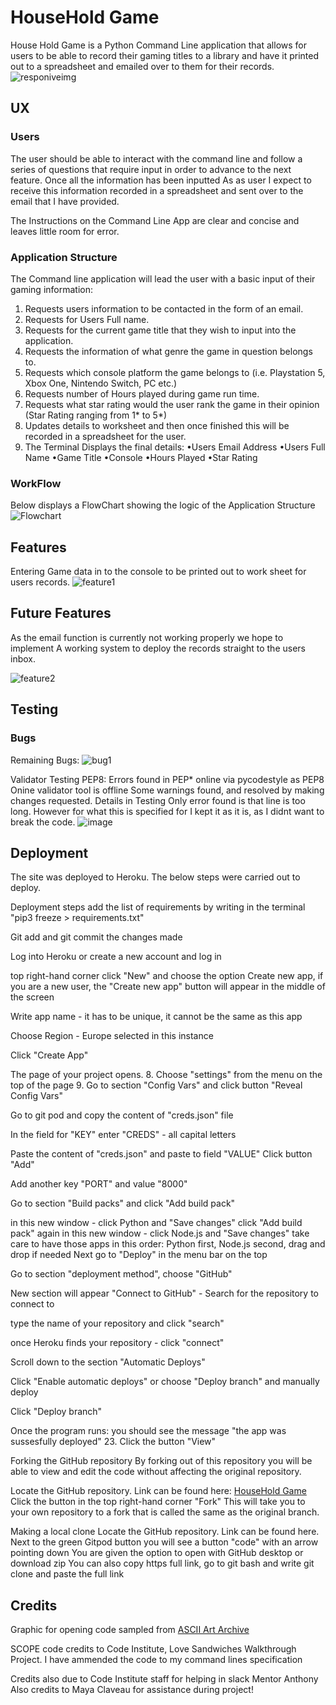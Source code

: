 # HouseHold Game
House Hold Game is a Python Command Line application that allows for users to be able to record their gaming titles to a library and have it
printed out to a spreadsheet and emailed over to them for their records.
![responiveimg](https://user-images.githubusercontent.com/65243328/154166477-c94db377-30bd-471c-ab8e-7ae8bd95a320.JPG)

## UX
### Users
The user should be able to interact with the command line and follow a series of questions that require input in order to advance to the next feature.
Once all the information has been inputted As as user I expect to receive this information recorded in a spreadsheet and sent over to the email that
I have provided.

The Instructions on the Command Line App are clear and concise and leaves little room for error.

### Application Structure
The Command line application will lead the user with a basic input of their gaming information:

1. Requests users information to be contacted in the form of an email.
2. Requests for Users Full name.
3. Requests for the current game title that they wish to input into the application.
4. Requests the information of what genre the game in question belongs to.
5. Requests which console platform the game belongs to (i.e. Playstation 5, Xbox One, Nintendo Switch, PC etc.)
6. Requests number of Hours played during game run time.
7. Requests what star rating would the user rank the game in their opinion (Star Rating ranging from 1* to 5*)
8. Updates details to worksheet and then once finished this will be recorded in a spreadsheet for the user.
9. The Terminal Displays the final details:
  •Users Email Address
  •Users Full Name
  •Game Title
  •Console
  •Hours Played
  •Star Rating
  
### WorkFlow
Below displays a FlowChart showing the logic of the Application Structure
![Flowchart](https://user-images.githubusercontent.com/65243328/153658851-b45ecb30-cef3-47ac-a846-11f63e7ddb05.JPG)


## Features
Entering Game data in to the console to be printed out to work sheet for users records.
![feature1](https://user-images.githubusercontent.com/65243328/154170380-cc3ddae4-e545-4294-a779-a2b634929ba4.JPG)

## Future Features
As the email function is currently not working properly we hope to implement A working system to deploy the records straight to the users inbox.

![feature2](https://user-images.githubusercontent.com/65243328/154171518-0e53d8d0-879c-49fd-b985-6481b06b1b46.JPG)


## Testing
### Bugs
Remaining Bugs: 
![bug1](https://user-images.githubusercontent.com/65243328/154169940-1852dbbe-f120-4762-81ff-b518e64547a2.JPG)


Validator Testing
PEP8:
Errors found in PEP*  online via pycodestyle as PEP8 Onine validator tool is offline
Some warnings found, and resolved by making changes requested. Details in Testing
Only error found is that line is too long. However for what this is specified for I kept it as it is, as I didnt want to break the code.
![image](https://user-images.githubusercontent.com/65243328/197505701-b9af854b-797c-41be-a5bb-fdb13e710f14.png)


## Deployment

The site was deployed to Heroku. The below steps were carried out to deploy.

Deployment steps
add the list of requirements by writing in the terminal "pip3 freeze > requirements.txt"

Git add and git commit the changes made

Log into Heroku or create a new account and log in

top right-hand corner click "New" and choose the option Create new app, if you are a new user, the "Create new app" button will appear in the middle of the screen

Write app name - it has to be unique, it cannot be the same as this app

Choose Region - Europe selected in this instance

Click "Create App"

The page of your project opens. 8. Choose "settings" from the menu on the top of the page 9. Go to section "Config Vars" and click button "Reveal Config Vars"

Go to git pod and copy the content of "creds.json" file

In the field for "KEY" enter "CREDS" - all capital letters

Paste the content of "creds.json" and paste to field "VALUE" Click button "Add"

Add another key "PORT" and value "8000"

Go to section "Build packs" and click "Add build pack"

in this new window - click Python and "Save changes"
click "Add build pack" again
in this new window - click Node.js and "Save changes"
take care to have those apps in this order: Python first, Node.js second, drag and drop if needed
Next go to "Deploy" in the menu bar on the top

Go to section "deployment method", choose "GitHub"

New section will appear "Connect to GitHub" - Search for the repository to connect to

type the name of your repository and click "search"

once Heroku finds your repository - click "connect"

Scroll down to the section "Automatic Deploys"

Click "Enable automatic deploys" or choose "Deploy branch" and manually deploy

Click "Deploy branch"

Once the program runs: you should see the message "the app was sussesfully deployed" 23. Click the button "View"

Forking the GitHub repository
By forking out of this repository you will be able to view and edit the code without affecting the original repository.

Locate the GitHub repository. Link can be found here: [HouseHold Game](https://github.com/MikaCodez/household_game)
Click the button in the top right-hand corner "Fork"
This will take you to your own repository to a fork that is called the same as the original branch.

Making a local clone
Locate the GitHub repository. Link can be found here.
Next to the green Gitpod button you will see a button "code" with an arrow pointing down
You are given the option to open with GitHub desktop or download zip
You can also copy https full link, go to git bash and write git clone and paste the full link

## Credits
Graphic for opening code sampled from [ASCII Art Archive](https://www.asciiart.eu/video-games/sonic-the-hedgehog)

SCOPE code credits to Code Institute, Love Sandwiches Walkthrough Project.
I have ammended the code to my command lines specification

Credits also due to Code Institute staff for helping in slack
Mentor Anthony
Also credits to Maya Claveau for assistance during project!
  
